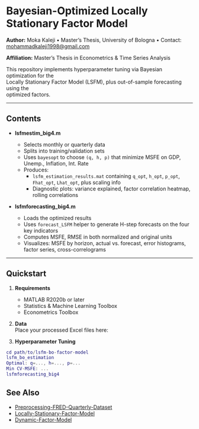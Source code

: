 # Bayesian-Optimized Locally Stationary Factor Model

**Author:** Moka Kaleji • Master’s Thesis, University of Bologna • Contact: mohammadkaleji1998@gmail.com

**Affiliation:** Master’s Thesis in Econometrics & Time Series Analysis  

This repository implements hyperparameter tuning via Bayesian optimization for the  
Locally Stationary Factor Model (LSFM), plus out-of-sample forecasting using the  
optimized factors.

---

## Contents

- **lsfmestim_big4.m**  
  - Selects monthly or quarterly data  
  - Splits into training/validation sets  
  - Uses `bayesopt` to choose `(q, h, p)` that minimize MSFE on GDP, Unemp., Inflation, Int. Rate  
  - Produces:  
    - `lsfm_estimation_results.mat` containing `q_opt`, `h_opt`, `p_opt`, `Fhat_opt`, `Lhat_opt`, plus scaling info  
    - Diagnostic plots: variance explained, factor correlation heatmap, rolling correlations  

- **lsfmforecasting_big4.m**  
  - Loads the optimized results  
  - Uses `forecast_LSFM` helper to generate H-step forecasts on the four key indicators  
  - Computes MSFE, RMSE in both normalized and original units  
  - Visualizes: MSFE by horizon, actual vs. forecast, error histograms, factor series, cross-correlograms  

---

## Quickstart

1. **Requirements**  
   - MATLAB R2020b or later  
   - Statistics & Machine Learning Toolbox  
   - Econometrics Toolbox  

2. **Data**  
   Place your processed Excel files here:

3. **Hyperparameter Tuning**  
```matlab
cd path/to/lsfm-bo-factor-model
lsfm_bo_estimation
Optimal: q=..., h=..., p=...
Min CV-MSFE: ...
lsfmforecasting_big4
```


## See Also
- [Preprocessing-FRED-Quarterly-Dataset](https://github.com/moka-kaleji/Preprocessing-FRED-Quarterly-Dataset)
- [Locally-Stationary-Factor-Model](https://github.com/moka-kaleji/Locally-Stationary-Factor-Model)
- [Dynamic-Factor-Model](https://github.com/moka-kaleji/Dynamic-Factor-Model)
